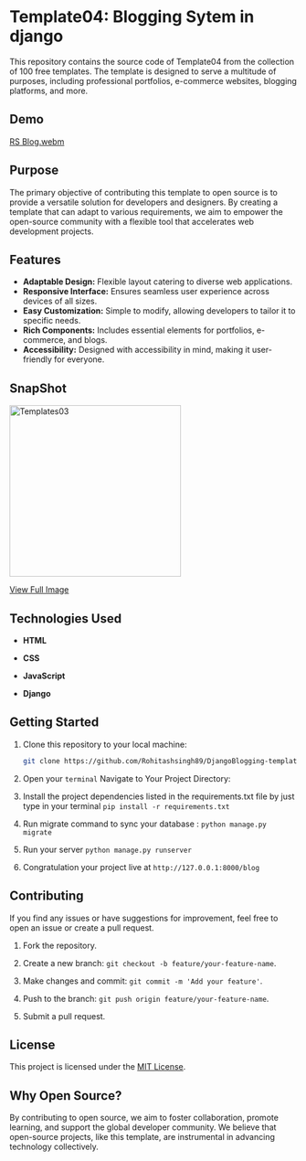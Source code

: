 # Template04: Blogging Sytem in django 
This repository contains the source code of Template04 from the collection of 100 free templates. The template is designed to serve a multitude of purposes, including professional portfolios, e-commerce websites, blogging platforms, and more.

## Demo 


[RS Blog.webm](https://github.com/Rohitashsingh89/DjangoBlogging-template04/assets/93479842/d5e21e96-abc7-45b3-b543-2d556e08d07b)

## Purpose
The primary objective of contributing this template to open source is to provide a versatile solution for developers and designers. By creating a template that can adapt to various requirements, we aim to empower the open-source community with a flexible tool that accelerates web development projects.

## Features

- **Adaptable Design:** Flexible layout catering to diverse web applications.
- **Responsive Interface:** Ensures seamless user experience across devices of all sizes.
- **Easy Customization:** Simple to modify, allowing developers to tailor it to specific needs.
- **Rich Components:** Includes essential elements for portfolios, e-commerce, and blogs.
- **Accessibility:** Designed with accessibility in mind, making it user-friendly for everyone.

## SnapShot

<img src="https://github.com/Rohitashsingh89/DjangoBlogging-template04/assets/93479842/22fcde6d-d8f6-4bff-ad3e-ff1a0c9a8791" alt="Templates03" height="300">

[View Full Image](https://github.com/Rohitashsingh89/DjangoBlogging-template04/assets/93479842/22fcde6d-d8f6-4bff-ad3e-ff1a0c9a8791)


## Technologies Used

- **HTML**

- **CSS**
  
- **JavaScript**
  
- **Django**
  

## Getting Started

1. Clone this repository to your local machine:

   ```bash
   git clone https://github.com/Rohitashsingh89/DjangoBlogging-template04.git
   ```

2. Open your `terminal` Navigate to Your Project Directory:

3. Install the project dependencies listed in the requirements.txt file by just type in your terminal `pip install -r requirements.txt`

4. Run migrate command to sync your database : `python manage.py migrate`

5. Run your server `python manage.py runserver`

6. Congratulation your project live at `http://127.0.0.1:8000/blog`
   

## Contributing

If you find any issues or have suggestions for improvement, feel free to open an issue or create a pull request.

1. Fork the repository.

2. Create a new branch: `git checkout -b feature/your-feature-name`.

3. Make changes and commit: `git commit -m 'Add your feature'`.

4. Push to the branch: `git push origin feature/your-feature-name`.

5. Submit a pull request.

## License

This project is licensed under the [MIT License](https://github.com/Rohitashsingh89/LICENSE.MD/blob/main/README.md).

## Why Open Source?

By contributing to open source, we aim to foster collaboration, promote learning, and support the global developer community. We believe that open-source projects, like this template, are instrumental in advancing technology collectively.
